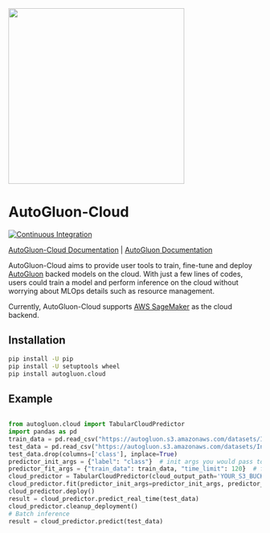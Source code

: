 

<div align="left">
  <img src="https://user-images.githubusercontent.com/16392542/77208906-224aa500-6aba-11ea-96bd-e81806074030.png" width="350">
</div>

# AutoGluon-Cloud

[![Continuous Integration](https://github.com/autogluon/autogluon-cloud/actions/workflows/continuous_integration.yml/badge.svg)](https://github.com/autogluon/autogluon-cloud/actions/workflows/continuous_integration.yml)

[AutoGluon-Cloud Documentation](https://auto.gluon.ai/cloud/stable/index.html) | [AutoGluon Documentation](https://auto.gluon.ai)

AutoGluon-Cloud aims to provide user tools to train, fine-tune and deploy [AutoGluon](https://auto.gluon.ai/stable/index.html) backed models on the cloud. With just a few lines of codes, users could train a model and perform inference on the cloud without worrying about MLOps details such as resource management.

Currently, AutoGluon-Cloud supports [AWS SageMaker](https://aws.amazon.com/sagemaker/) as the cloud backend.

## Installation
```bash
pip install -U pip
pip install -U setuptools wheel
pip install autogluon.cloud
```

## Example
```python

from autogluon.cloud import TabularCloudPredictor
import pandas as pd
train_data = pd.read_csv("https://autogluon.s3.amazonaws.com/datasets/Inc/train.csv")
test_data = pd.read_csv("https://autogluon.s3.amazonaws.com/datasets/Inc/test.csv")
test_data.drop(columns=['class'], inplace=True)
predictor_init_args = {"label": "class"}  # init args you would pass to AG TabularPredictor
predictor_fit_args = {"train_data": train_data, "time_limit": 120}  # fit args you would pass to AG TabularPredictor
cloud_predictor = TabularCloudPredictor(cloud_output_path='YOUR_S3_BUCKET_PATH')
cloud_predictor.fit(predictor_init_args=predictor_init_args, predictor_fit_args=predictor_fit_args)
cloud_predictor.deploy()
result = cloud_predictor.predict_real_time(test_data)
cloud_predictor.cleanup_deployment()
# Batch inference
result = cloud_predictor.predict(test_data)

```
